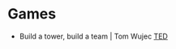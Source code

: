 # Games

- Build a tower, build a team | Tom Wujec [TED](https://www.youtube.com/watch?v=H0_yKBitO8M)
